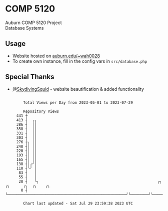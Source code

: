 # COMP 5120
Auburn COMP 5120 Project  
Database Systems

## Usage
- Website hosted on [auburn.edu/~wah0028](https://webhome.auburn.edu/~wah0028/)
- To create own instance, fill in the config vars in `src/database.php`

## Special Thanks
- [@SkydivingSquid](https://github.com/SkydivingSquid) - website beautification & added functionality

```

        Total Views per Day from 2023-05-01 to 2023-07-29

        Repository Views
     441 ┼
     413 ┤  ╭╮
     386 ┤  ││
     358 ┤  ││
     331 ┤  ││
     303 ┤  ││
     276 ┼╮ ││
     248 ┤│ ││
     220 ┤│ ││
     193 ┤│ ││
     165 ┤│ ││
     138 ┤│╭╯│
     110 ┤╰╯ │
      83 ┤   │
      55 ┤   │
      28 ┤   ╰╮                                                     ╭╮        ╭╮      ╭╮  ╭╮    ╭╮
       0 ┤    ╰─────────────────────────────────────────────────────╯╰────────╯╰──────╯╰──╯╰────╯╰─

        Chart last updated - Sat Jul 29 23:59:38 2023 UTC
        
```
